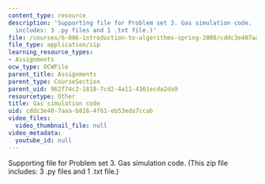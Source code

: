 ```yaml
---
content_type: resource
description: 'Supporting file for Problem set 3. Gas simulation code. (This zip file
  includes: 3 .py files and 1 .txt file.)'
file: /courses/6-006-introduction-to-algorithms-spring-2008/cddc3e407aaab8164f61eb53eda7ccab_ps3_gas.zip
file_type: application/zip
learning_resource_types:
- Assignments
ocw_type: OCWFile
parent_title: Assignments
parent_type: CourseSection
parent_uid: 962f74c2-1810-7cd2-4a11-4361ecda2da9
resourcetype: Other
title: Gas simulation code
uid: cddc3e40-7aaa-b816-4f61-eb53eda7ccab
video_files:
  video_thumbnail_file: null
video_metadata:
  youtube_id: null
---
```

Supporting file for Problem set 3. Gas simulation code. (This zip file includes: 3 .py files and 1 .txt file.)

